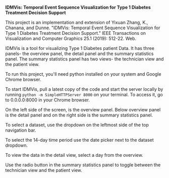 **IDMVis: Temporal Event Sequence Visualization for Type 1 Diabetes Treatment Decision Support**

This project is an implementation and extension of Yixuan Zhang, K., Chanana, and Dunne. "IDMVis: Temporal Event Sequence
Visualization for Type 1 Diabetes Treatment Decision Support." IEEE Transactions
on Visualization and Computer Graphics 25.1 (2019): 512-22. Web.

IDMVis is a tool for visualizing Type 1 Diabetes patient Data. It has three panels- the overview panel, the detail panel and the summary statistics panel. The summary statistics panel has two views- the technician view and the patient view.

To run this project, you'll need python installed on your system and Google Chrome browser.

To start IDMVis, pull a latest copy of the code and start the server locally by running ```python -m SimpleHTTPServer 8000``` on your terminal. To access it, go to 0.0.0.0:8000 in your Chrome browser.

On the left side of the screen, is the overview panel. Below overview panel is the detail panel and on the right side is the summary statistics panel. 

To select a dataset, use the dropdown on the leftmost side of the top navigation bar. 

To select the 14-day time period use the date picker next to the dataset dropdown. 

To view the data in the detail view, select a day from the overview.

Use the radio button in the summary statistics panel to toggle between the technician view and the patient view.
